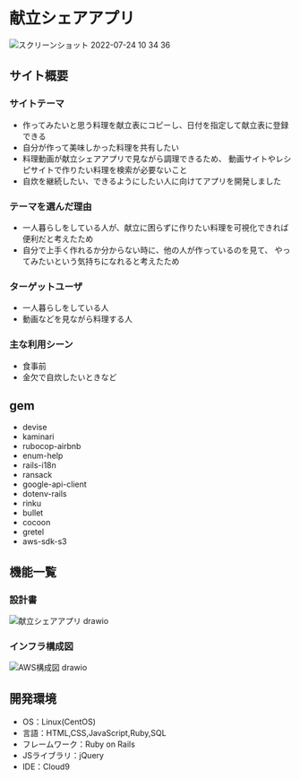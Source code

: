 # 献立シェアアプリ

![スクリーンショット 2022-07-24 10 34 36](https://user-images.githubusercontent.com/85116099/180628569-1a5c8d90-aeac-4e3e-9f91-47fcac46e7fb.png)

## サイト概要
### サイトテーマ
- 作ってみたいと思う料理を献立表にコピーし、日付を指定して献立表に登録できる
- 自分が作って美味しかった料理を共有したい
- 料理動画が献立シェアアプリで見ながら調理できるため、
  動画サイトやレシピサイトで作りたい料理を検索が必要ないこと
- 自炊を継続したい、できるようにしたい人に向けてアプリを開発しました

### テーマを選んだ理由
- 一人暮らしをしている人が、献立に困らずに作りたい料理を可視化できれば
  便利だと考えたため
- 自分で上手く作れるか分からない時に、他の人が作っているのを見て、
  やってみたいという気持ちになれると考えたため

### ターゲットユーザ
- 一人暮らしをしている人
- 動画などを見ながら料理する人

### 主な利用シーン
- 食事前
- 金欠で自炊したいときなど

## gem
- devise
- kaminari
- rubocop-airbnb
- enum-help
- rails-i18n
- ransack
- google-api-client
- dotenv-rails
- rinku
- bullet
- cocoon
- gretel
- aws-sdk-s3

## 機能一覧

### 設計書
![献立シェアアプリ drawio](https://user-images.githubusercontent.com/85116099/177114247-3dc7c7c3-0a69-4528-947e-ed2dd60176b0.png)

### インフラ構成図
![AWS構成図 drawio](https://user-images.githubusercontent.com/85116099/184335881-e13dc2ee-deb0-4a02-a5f9-8ae7b87995d0.png)

## 開発環境
- OS：Linux(CentOS)
- 言語：HTML,CSS,JavaScript,Ruby,SQL
- フレームワーク：Ruby on Rails
- JSライブラリ：jQuery
- IDE：Cloud9